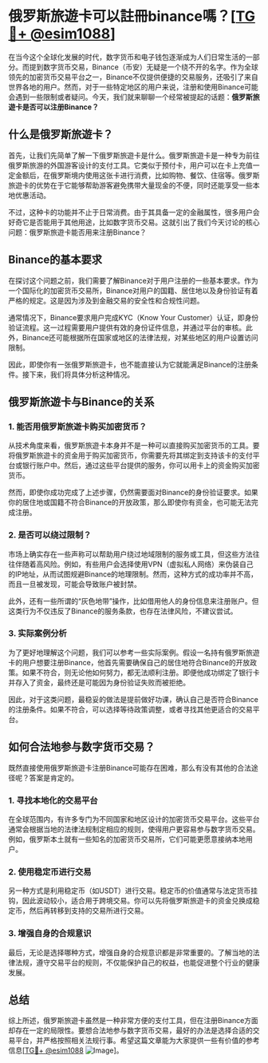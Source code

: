 # 俄罗斯旅遊卡可以註冊binance嗎？[[TG💪+ @esim1088](https://t.me/s/esim1088)]

在当今这个全球化发展的时代，数字货币和电子钱包逐渐成为人们日常生活的一部分。而提到数字货币交易，Binance（币安）无疑是一个绕不开的名字。作为全球领先的加密货币交易平台之一，Binance不仅提供便捷的交易服务，还吸引了来自世界各地的用户。然而，对于一些特定地区的用户来说，注册和使用Binance可能会遇到一些限制或者疑问。今天，我们就来聊聊一个经常被提起的话题：**俄罗斯旅遊卡是否可以注册Binance？**

## 什么是俄罗斯旅遊卡？

首先，让我们先简单了解一下俄罗斯旅遊卡是什么。俄罗斯旅遊卡是一种专为前往俄罗斯旅游的外国游客设计的支付工具。它类似于预付卡，用户可以在卡上充值一定金额后，在俄罗斯境内使用这张卡进行消费，比如购物、餐饮、住宿等。俄罗斯旅遊卡的优势在于它能够帮助游客避免携带大量现金的不便，同时还能享受一些本地优惠活动。

不过，这种卡的功能并不止于日常消费。由于其具备一定的金融属性，很多用户会好奇它是否能用于其他用途，比如数字货币交易。这就引出了我们今天讨论的核心问题：俄罗斯旅遊卡能否用来注册Binance？

## Binance的基本要求

在探讨这个问题之前，我们需要了解Binance对于用户注册的一些基本要求。作为一个国际化的加密货币交易所，Binance对用户的国籍、居住地以及身份验证有着严格的规定。这是因为涉及到金融交易的安全性和合规性问题。

通常情况下，Binance要求用户完成KYC（Know Your Customer）认证，即身份验证流程。这一过程需要用户提供有效的身份证件信息，并通过平台的审核。此外，Binance还可能根据所在国家或地区的法律法规，对某些地区的用户设置访问限制。

因此，即使你有一张俄罗斯旅遊卡，也不能直接认为它就能满足Binance的注册条件。接下来，我们将具体分析这种情况。

## 俄罗斯旅遊卡与Binance的关系

### 1. 能否用俄罗斯旅遊卡购买加密货币？

从技术角度来看，俄罗斯旅遊卡本身并不是一种可以直接购买加密货币的工具。要将俄罗斯旅遊卡的资金用于购买加密货币，你需要先将其绑定到支持该卡的支付平台或银行账户中。然后，通过这些平台提供的服务，你可以用卡上的资金购买加密货币。

然而，即使你成功完成了上述步骤，仍然需要面对Binance的身份验证要求。如果你的居住地或国籍不符合Binance的开放政策，那么即使你有资金，也可能无法完成注册。

### 2. 是否可以绕过限制？

市场上确实存在一些声称可以帮助用户绕过地域限制的服务或工具，但这些方法往往伴随着高风险。例如，有些用户会选择使用VPN（虚拟私人网络）来伪装自己的IP地址，从而试图规避Binance的地理限制。然而，这种方式的成功率并不高，而且一旦被发现，可能会导致账户被封禁。

此外，还有一些所谓的“灰色地带”操作，比如借用他人的身份信息来注册账户。但这类行为不仅违反了Binance的服务条款，也存在法律风险，不建议尝试。

### 3. 实际案例分析

为了更好地理解这个问题，我们可以参考一些实际案例。假设一名持有俄罗斯旅遊卡的用户想要注册Binance，他首先需要确保自己的居住地符合Binance的开放政策。如果不符合，则无论他如何努力，都无法顺利注册。即便他成功绑定了银行卡并存入了资金，最终还是可能因为身份验证失败而被拒绝。

因此，对于这类问题，最稳妥的做法是提前做好功课，确认自己是否符合Binance的注册条件。如果不符合，可以选择等待政策调整，或者寻找其他更适合的交易平台。

## 如何合法地参与数字货币交易？

既然直接使用俄罗斯旅遊卡注册Binance可能存在困难，那么有没有其他的合法途径呢？答案是肯定的。

### 1. 寻找本地化的交易平台

在全球范围内，有许多专门为不同国家和地区设计的加密货币交易平台。这些平台通常会根据当地的法律法规制定相应的规则，使得用户更容易参与数字货币交易。例如，俄罗斯本土就有一些知名的加密货币交易所，它们可能更愿意接纳本地用户。

### 2. 使用稳定币进行交易

另一种方式是利用稳定币（如USDT）进行交易。稳定币的价值通常与法定货币挂钩，因此波动较小，适合用于跨境交易。你可以先将俄罗斯旅遊卡的资金兑换成稳定币，然后再转移到支持的交易所进行交易。

### 3. 增强自身的合规意识

最后，无论是选择哪种方式，增强自身的合规意识都是非常重要的。了解当地的法律法规，遵守交易平台的规则，不仅能保护自己的权益，也能促进整个行业的健康发展。

## 总结

综上所述，俄罗斯旅遊卡虽然是一种非常方便的支付工具，但在注册Binance方面却存在一定的局限性。要想合法地参与数字货币交易，最好的办法是选择合适的交易平台，并严格按照相关法规行事。希望这篇文章能为大家提供一些有价值的参考信息[[TG💪+ @esim1088](https://t.me/s/esim1088) ![Image](https://i.postimg.cc/4NQfJmqS/Snipaste-2025-05-13-00-14-12.png)]。